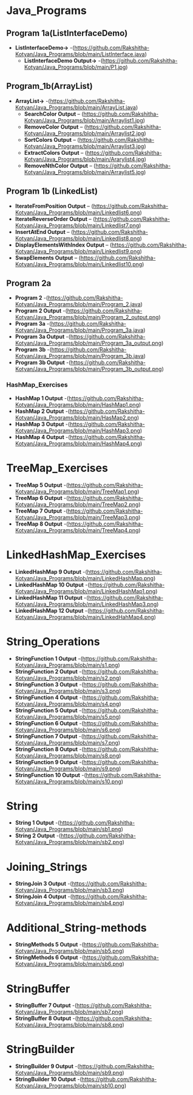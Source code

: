 # Java_Programs
## Program 1a(ListInterfaceDemo)
- **ListInterfaceDemo->** -(https://github.com/Rakshitha-Kotyan/Java_Programs/blob/main/ListInterface.java)
  - **ListInterfaceDemo Output->** -(https://github.com/Rakshitha-Kotyan/Java_Programs/blob/main/P1.jpg)

## Program_1b(ArrayList)
- **ArrayList->** -(https://github.com/Rakshitha-Kotyan/Java_Programs/blob/main/ArrayList.java)
  - **SearchColor Output** – (https://github.com/Rakshitha-Kotyan/Java_Programs/blob/main/Arraylist1.jpg) 
  - **RemoveColor Output** – (https://github.com/Rakshitha-Kotyan/Java_Programs/blob/main/Arraylist2.jpg) 
  - **SortColors Output** – (https://github.com/Rakshitha-Kotyan/Java_Programs/blob/main/Arraylist3.jpg)  
  - **ExtractColors Output** – (https://github.com/Rakshitha-Kotyan/Java_Programs/blob/main/Ararylist4.jpg)
  - **RemoveNthColor Output** – (https://github.com/Rakshitha-Kotyan/Java_Programs/blob/main/Arraylist5.jpg)
## Program 1b (LinkedList)
  - **IterateFromPosition Output** – (https://github.com/Rakshitha-Kotyan/Java_Programs/blob/main/Linkedlist6.png)  
  - **IterateReverseOrder Output** – (https://github.com/Rakshitha-Kotyan/Java_Programs/blob/main/Linkedlist7.png)  
  - **InsertAtEnd Output** – (https://github.com/Rakshitha-Kotyan/Java_Programs/blob/main/Linkedlist8.png)  
  - **DisplayElementsWithIndex Output** – (https://github.com/Rakshitha-Kotyan/Java_Programs/blob/main/Linkedlist9.png)  
  - **SwapElements Output** – (https://github.com/Rakshitha-Kotyan/Java_Programs/blob/main/Linkedlist10.png)

## Program 2a
- **Program 2** -(https://github.com/Rakshitha-Kotyan/Java_Programs/blob/main/Program_2.java)
- **Program 2 Output** -(https://github.com/Rakshitha-Kotyan/Java_Programs/blob/main/Program_2_output.png)
- **Program 3a** -(https://github.com/Rakshitha-Kotyan/Java_Programs/blob/main/Program_3a.java)
- **Program 3a Output** -(https://github.com/Rakshitha-Kotyan/Java_Programs/blob/main/Program_3a_output.png)
- **Program 3b** -(https://github.com/Rakshitha-Kotyan/Java_Programs/blob/main/Program_3b.java)
- **Program 3b Output** -(https://github.com/Rakshitha-Kotyan/Java_Programs/blob/main/Program_3b_output.png)

### HashMap_Exercises
- **HashMap 1 Output** -(https://github.com/Rakshitha-Kotyan/Java_Programs/blob/main/HashMap1.png)
- **HashMap 2 Output** -(https://github.com/Rakshitha-Kotyan/Java_Programs/blob/main/HasMap2.png)
- **HashMap 3 Output** -(https://github.com/Rakshitha-Kotyan/Java_Programs/blob/main/HashMap3.png)
- **HashMap 4 Output** -(https://github.com/Rakshitha-Kotyan/Java_Programs/blob/main/HashMap4.png)
# TreeMap_Exercises
- **TreeMap 5 Output** -(https://github.com/Rakshitha-Kotyan/Java_Programs/blob/main/TreeMap1.png)
- **TreeMap 6 Output** -(https://github.com/Rakshitha-Kotyan/Java_Programs/blob/main/TreeMap2.png)
- **TreeMap 7 Output** -(https://github.com/Rakshitha-Kotyan/Java_Programs/blob/main/TreeMap3.png)
- **TreeMap 8 Output** -(https://github.com/Rakshitha-Kotyan/Java_Programs/blob/main/TreeMap4.png)
# LinkedHashMap_Exercises
- **LinkedHashMap 9 Output** -(https://github.com/Rakshitha-Kotyan/Java_Programs/blob/main/LinkedHashMap.png)
- **LinkedHashMap 10 Output** -(https://github.com/Rakshitha-Kotyan/Java_Programs/blob/main/LinkedHashMap1.png)
- **LinkedHashMap 11 Output** -(https://github.com/Rakshitha-Kotyan/Java_Programs/blob/main/LinkedHashMap3.png)
- **LinkedHashMap 12 Output** -(https://github.com/Rakshitha-Kotyan/Java_Programs/blob/main/LinkedHahMap4.png)
# String_Operations
- **StringFunction 1 Output** -(https://github.com/Rakshitha-Kotyan/Java_Programs/blob/main/s1.png)
- **StringFunction 2 Output** -(https://github.com/Rakshitha-Kotyan/Java_Programs/blob/main/s2.png)
- **StringFunction 3 Output** -(https://github.com/Rakshitha-Kotyan/Java_Programs/blob/main/s3.png)
- **StringFunction 4 Output** -(https://github.com/Rakshitha-Kotyan/Java_Programs/blob/main/s4.png)
- **StringFunction 5 Output** -(https://github.com/Rakshitha-Kotyan/Java_Programs/blob/main/s5.png)
- **StringFunction 6 Output** -(https://github.com/Rakshitha-Kotyan/Java_Programs/blob/main/s6.png)
- **StringFunction 7 Output** -(https://github.com/Rakshitha-Kotyan/Java_Programs/blob/main/s7.png)
- **StringFunction 8 Output** -(https://github.com/Rakshitha-Kotyan/Java_Programs/blob/main/s8.png)
- **StringFunction 9 Output** -(https://github.com/Rakshitha-Kotyan/Java_Programs/blob/main/s9.png)
- **StringFunction 10 Output** -(https://github.com/Rakshitha-Kotyan/Java_Programs/blob/main/s10.png)
# String
- **String 1 Output** -(https://github.com/Rakshitha-Kotyan/Java_Programs/blob/main/sb1.png)
- **String 2 Output** -(https://github.com/Rakshitha-Kotyan/Java_Programs/blob/main/sb2.png)
# Joining_Strings
- **StringJoin 3 Output** -(https://github.com/Rakshitha-Kotyan/Java_Programs/blob/main/sb3.png)
- **StringJoin 4 Output** -(https://github.com/Rakshitha-Kotyan/Java_Programs/blob/main/sb4.png)
# Additional_String-methods
- **StringMethods 5 Output** -(https://github.com/Rakshitha-Kotyan/Java_Programs/blob/main/sb5.png)
- **StringMethods 6 Output** -(https://github.com/Rakshitha-Kotyan/Java_Programs/blob/main/sb6.png)
# StringBuffer
- **StringBuffer 7 Output** -(https://github.com/Rakshitha-Kotyan/Java_Programs/blob/main/sb7.png)
- **StringBuffer 8 Output** -(https://github.com/Rakshitha-Kotyan/Java_Programs/blob/main/sb8.png)
# StringBuilder
- **StringBuilder 9 Output** -(https://github.com/Rakshitha-Kotyan/Java_Programs/blob/main/sb9.png)
- **StringBuilder 10 Output** -(https://github.com/Rakshitha-Kotyan/Java_Programs/blob/main/sb10.png)
